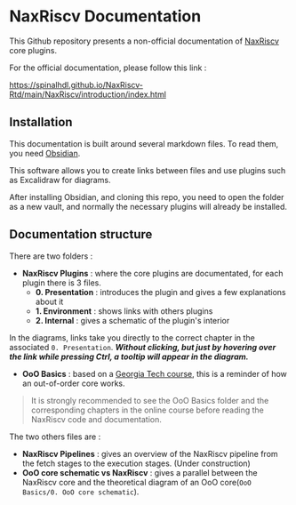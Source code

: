 # NaxRiscv Documentation

This Github repository presents a non-official documentation of [NaxRiscv](https://github.com/SpinalHDL/NaxRiscv) core plugins.

For the official documentation, please follow this link :

https://spinalhdl.github.io/NaxRiscv-Rtd/main/NaxRiscv/introduction/index.html

## Installation

This documentation is built around several markdown files. To read them, you need [Obsidian](https://obsidian.md/).

This software allows you to create links between files and use plugins such as Excalidraw for diagrams.

After installing Obsidian, and cloning this repo, you need to open the folder as a new vault, and normally the necessary plugins will already be installed.

## Documentation structure

There are two folders :

- **NaxRiscv Plugins** : where the core plugins are documentated, for each plugin there is 3 files.
    - **0. Presentation** : introduces the plugin and gives a few explanations about it
    - **1. Environment** : shows links with others plugins
    - **2. Internal** : gives a schematic of the plugin's interior

In the diagrams, links take you directly to the correct chapter in the associated `0. Presentation`.
***Without clicking, but just by hovering over the link while pressing Ctrl, a tooltip will appear in the diagram.***

- **OoO Basics** : based on a [Georgia Tech course](https://www.udacity.com/course/high-performance-computer-architecture--ud007), this is a reminder of how an out-of-order core works.
> It is strongly recommended to see the OoO Basics folder and the corresponding chapters in the online course before reading the NaxRiscv code and documentation.


The two others files are :
- **NaxRiscv Pipelines** : gives an overview of the NaxRiscv pipeline from the fetch stages to the execution stages. (Under construction)
- **OoO core schematic vs NaxRiscv** : gives a parallel between the NaxRiscv core and the theoretical diagram of an OoO core(`OoO Basics/0. OoO core schematic`). 